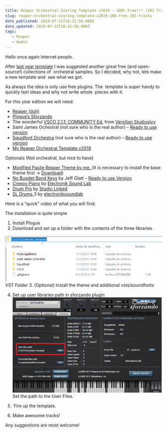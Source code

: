```yaml
---
title: Reaper Orchestral Scoring Template v2019 – 100% Free!!! (101 Tracks)
slug: reaper-orchestral-scoring-template-v2019-100-free-101-tracks
date_published: 2019-07-21T18:21:56.000Z
date_updated: 2019-07-21T18:21:56.000Z
tags: 
   - Reaper
   - Audio
---
```


Hello once again internet people.

After [last year template](https://pointbleepstudios.com/2017/12/01/orchestral-scoring-reaper-template-100-free-70-tracks/) I was suggested another great free (and open-source!) collections of  orchestral samples. So I decided, why not, lets make a new template and  see what we got. 

As always the idea is only use free plugins.
The  template is super handy to quickly test ideas and why not write whole  pieces with it. 

<!-- more -->
For this year edition we will need:

- [Reaper (duh)](https://reaper.fm)
- [Plogue’s Sforzando](https://www.plogue.com/downloads/)
- The wonderful [VSCO 2.1.1: COMMUNITY Ed.](https://github.com/sgossner/VSCO-2-CE/tree/SFZ) from [Versilian Studios](http://vis.versilstudios.net/)[Ivy](http://ivyaudio.com/Piano-in-162)
- Saint James Ochestral (not sure who is the real author) – [Ready to use version](https://1drv.ms/u/s!AiyLWZxG8O2GgqYv5ai_Ftp3xFn3nw)
- [Squidfont Orchestra](http://soundfonts.darkesword.com/fonts/squidfont_orchestral.sfpack) (not sure who is the real author) – [Ready to use version](https://1drv.ms/u/s!AiyLWZxG8O2GgqYwa9_0b39PIf2n6Q)
- [My Reaper Orchestral Template v2019](https://1drv.ms/u/s!AiyLWZxG8O2GgqYyM2oEQk19mRCEWg)

Optionals (Not orchestral, but nice to have)

- [Modified Paulie Reaper Theme by me. ](https://stash.reaper.fm/theme/2269/Paulie_LightPeaks.ReaperTheme)(It is necessary to install the base theme first -> [Download](https://stash.reaper.fm/26504/Paulie.ReaperThemeZip))
- [No Bugdet Band Keys](http://www.bandshed.net/sounds/sfz/nbb_organ.zip) by Jeff Glatt – [Ready to use Version](https://1drv.ms/u/s!AiyLWZxG8O2GgqYxHJ2hc4r9Xh_CvA)
- [Creepy Piano](https://drive.google.com/open?id=1vj6FpqP1jihEybTTvEa1CGzo45NqLE4C) by [Electronik Sound Lab](https://www.electroniksoundlab.com/)
- [Drum Pro](https://s3-us-west-2.amazonaws.com/studiolinked/Plugins/Drum+Pro+Setup+PC.exe) by [Studio Linked](https://www.studiolinked.com/drum-pro/)
- [SL Drums ](https://drive.google.com/open?id=0ByU6BkxX8zLKemp0RlJyS2ZIZE0)3 by [electroniksoundlab](https://www.electroniksoundlab.com)

Here is a “quick” video of what you will find:

The installation is quite simple

1. Install Plogue
2. Download and set up a folder with the contents of the three libraries

![](/images/reaper1.png)VST Folder
3. (Optional) Install the theme and additional vsts/soundfonts

4. Set up user libraries path in sforzando plugin
![](/images/reaper2.png)Set the path to the User Files.
5.  Fire up the template.

6. Make awesome tracks!

Any suggestions are most welcome!
